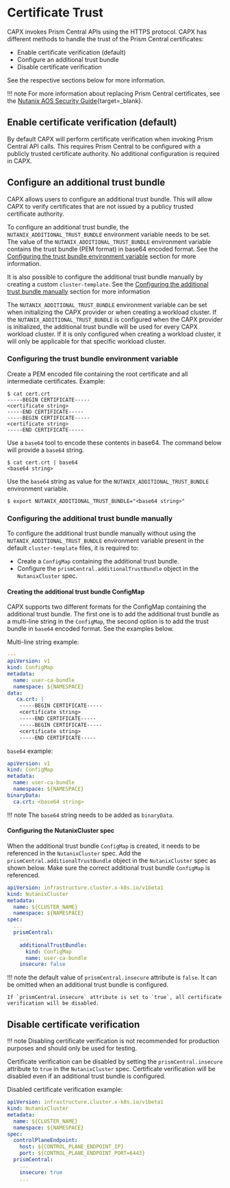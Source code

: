 # Certificate Trust

CAPX invokes Prism Central APIs using the HTTPS protocol. CAPX has different methods to handle the trust of the Prism Central certificates:

- Enable certificate verification (default)
- Configure an additional trust bundle
- Disable certificate verification

See the respective sections below for more information.

!!! note
    For more information about replacing Prism Central certificates, see the [Nutanix AOS Security Guide](https://portal.nutanix.com/page/documents/details?targetId=Nutanix-Security-Guide-v6_5:mul-security-ssl-certificate-pc-t.html){target=_blank}.

## Enable certificate verification (default)
By default CAPX will perform certificate verification when invoking Prism Central API calls. This requires Prism Central to be configured with a publicly trusted certificate authority. 
No additional configuration is required in CAPX.

## Configure an additional trust bundle
CAPX allows users to configure an additional trust bundle. This will allow CAPX to verify certificates that are not issued by a publicy trusted certificate authority. 

To configure an additional trust bundle, the `NUTANIX_ADDITIONAL_TRUST_BUNDLE` environment variable needs to be set. The value of the `NUTANIX_ADDITIONAL_TRUST_BUNDLE` environment variable contains the trust bundle (PEM format) in base64 encoded format. See the [Configuring the trust bundle environment variable](#configuring-the-trust-bundle-environment-variable) section for more information.

It is also possible to configure the additional trust bundle manually by creating a custom `cluster-template`. See the [Configuring the additional trust bundle manually](#configuring-the-additional-trust-bundle-manually)  section for more information

The `NUTANIX_ADDITIONAL_TRUST_BUNDLE` environment variable can be set when initializing the CAPX provider or when creating a workload cluster. If the `NUTANIX_ADDITIONAL_TRUST_BUNDLE` is configured when the CAPX provider is initialized, the additional trust bundle will be used for every CAPX workload cluster. If it is only configured when creating a workload cluster, it will only be applicable for that specific workload cluster.


### Configuring the trust bundle environment variable

Create a PEM encoded file containing the root certificate and all intermediate certificates. Example:
```
$ cat cert.crt
-----BEGIN CERTIFICATE-----
<certificate string>
-----END CERTIFICATE-----
-----BEGIN CERTIFICATE-----
<certificate string>
-----END CERTIFICATE-----
```

Use a `base64` tool to encode these contents in base64. The command below will provide a `base64` string.
```
$ cat cert.crt | base64
<base64 string>
```
Use the `base64` string as value for the `NUTANIX_ADDITIONAL_TRUST_BUNDLE` environment variable.
```
$ export NUTANIX_ADDITIONAL_TRUST_BUNDLE="<base64 string>"
```

### Configuring the additional trust bundle manually

To configure the additional trust bundle manually without using the `NUTANIX_ADDITIONAL_TRUST_BUNDLE` environment variable present in the default `cluster-template` files, it is required to:

- Create a `ConfigMap` containing the additional trust bundle.
- Configure the `prismCentral.additionalTrustBundle` object in the `NutanixCluster` spec.

#### Creating the additional trust bundle ConfigMap

CAPX supports two different formats for the ConfigMap containing the additional trust bundle. The first one is to add the additional trust bundle as a multi-line string in the `ConfigMap`, the second option is to add the trust bundle in `base64` encoded format. See the examples below.

Multi-line string example:
```YAML
---
apiVersion: v1
kind: ConfigMap
metadata:
  name: user-ca-bundle
  namespace: ${NAMESPACE}
data:
   ca.crt: |
    -----BEGIN CERTIFICATE-----
    <certificate string>
    -----END CERTIFICATE-----
    -----BEGIN CERTIFICATE-----
    <certificate string>
    -----END CERTIFICATE-----
```

`base64` example:

```YAML
apiVersion: v1
kind: ConfigMap
metadata:
  name: user-ca-bundle
  namespace: ${NAMESPACE}
binaryData:
  ca.crt: <base64 string>
```

!!! note
    The `base64` string needs to be added as `binaryData`.


#### Configuring the NutanixCluster spec

When the additional trust bundle `ConfigMap` is created, it needs to be referenced in the `NutanixCluster` spec. Add the `prismCentral.additionalTrustBundle` object in the `NutanixCluster` spec as shown below. Make sure the correct additional trust bundle `ConfigMap` is referenced.

```YAML
apiVersion: infrastructure.cluster.x-k8s.io/v1beta1
kind: NutanixCluster
metadata:
  name: ${CLUSTER_NAME}
  namespace: ${NAMESPACE}
spec:
  ...
  prismCentral:
    ...
    additionalTrustBundle:
      kind: ConfigMap
      name: user-ca-bundle
    insecure: false
```

!!! note
    the default value of `prismCentral.insecure` attribute is `false`. It can be omitted when an additional trust bundle is configured. 
    
    If `prismCentral.insecure` attribute is set to `true`, all certificate verification will be disabled. 


## Disable certificate verification

!!! note
    Disabling certificate verification is not recommended for production purposes and should only be used for testing.


Certificate verification can be disabled by setting the `prismCentral.insecure` attribute to `true` in the `NutanixCluster` spec. Certificate verification will be disabled even if an additional trust bundle is configured. 

Disabled certificate verification example:

```YAML
apiVersion: infrastructure.cluster.x-k8s.io/v1beta1
kind: NutanixCluster
metadata:
  name: ${CLUSTER_NAME}
  namespace: ${NAMESPACE}
spec:
  controlPlaneEndpoint:
    host: ${CONTROL_PLANE_ENDPOINT_IP}
    port: ${CONTROL_PLANE_ENDPOINT_PORT=6443}
  prismCentral:
    ...
    insecure: true
    ...
```